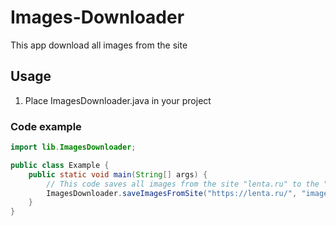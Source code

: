 # Images-Downloader
This app download all images from the site

## Usage

1. Place ImagesDownloader.java in your project

### Code example 
```java
import lib.ImagesDownloader;

public class Example {
    public static void main(String[] args) {
    	// This code saves all images from the site "lenta.ru" to the "images" directory in your project
        ImagesDownloader.saveImagesFromSite("https://lenta.ru/", "images");
    }
}
```
